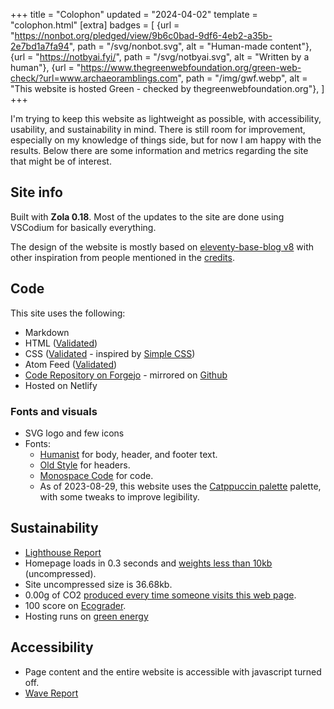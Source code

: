 +++
title = "Colophon"
updated = "2024-04-02"
template = "colophon.html"
[extra]
badges = [
  {url = "https://nonbot.org/pledged/view/9b6c0bad-9df6-4eb2-a35b-2e7bd1a7fa94", path = "/svg/nonbot.svg", alt = "Human-made content"},
  {url = "https://notbyai.fyi/", path = "/svg/notbyai.svg", alt = "Written by a human"},
  {url = "https://www.thegreenwebfoundation.org/green-web-check/?url=www.archaeoramblings.com", path = "/img/gwf.webp", alt = "This website is hosted Green - checked by thegreenwebfoundation.org"},
  ]
+++


I'm trying to keep this website as lightweight as possible, with accessibility, usability, and sustainability in mind. There is still room for improvement, especially on my knowledge of things side, but for now I am happy with the results. Below there are some information and metrics regarding the site that might be of interest.

## Site info

Built with **Zola 0.18**. Most of the updates to the site are done using VSCodium for basically everything.

The design of the website is mostly based on [eleventy-base-blog v8](https://github.com/11ty/eleventy-base-blog) with other inspiration from people mentioned in the [credits](/credits/).

## Code

This site uses the following:
- Markdown
- HTML ([Validated](https://validator.w3.org/nu/?doc=https://www.archaeoramblings.com/))
- CSS ([Validated](http://jigsaw.w3.org/css-validator/validator?lang=en&profile=css3svg&uri=https%3A%2F%2Fwww.archaeoramblings.com&usermedium=all&vextwarning=&warning=1) - inspired by [Simple CSS](https://simplecss.org/))
- Atom Feed ([Validated](https://validator.w3.org/feed/check.cgi?url=https%3A%2F%2Fwww.archaeoramblings.com%2Fatom.xml))
- [Code Repository on Forgejo](https://archaeo.cc/forgejo/andreatitolo/personal_blog_zola) - mirrored on [Github](https://github.com/andreatitolo/personal_blog_zola)
- Hosted on Netlify

### Fonts and visuals

- SVG logo and few icons
- Fonts:
  - [Humanist](https://github.com/system-fonts/modern-font-stacks#humanist) for body, header, and footer text.
  - [Old Style](https://github.com/system-fonts/modern-font-stacks#old-style) for headers.
  - [Monospace Code](https://github.com/system-fonts/modern-font-stacks#monospace-code) for code.
  - As of 2023-08-29, this website uses the [Catppuccin palette](https://github.com/catppuccin/palette) palette, with some tweaks to improve legibility.

## Sustainability

- [Lighthouse Report](https://pagespeed.web.dev/analysis/https-www-archaeoramblings-com/r4agmfw2bb?form_factor=desktop)
- Homepage loads in 0.3 seconds and [weights less than 10kb](https://yellowlab.tools/result/gtiterb909) (uncompressed).
- Site uncompressed size is 36.68kb.
- 0.00g of CO2 [produced every time someone visits this web page](https://www.websitecarbon.com/website/archaeoramblings-com/).
- 100 score on [Ecograder](https://ecograder.com/report/kPoVa6oinp0dBtYWMwGqXhP1).
- Hosting runs on [green energy](https://www.thegreenwebfoundation.org/green-web-check/?url=www.archaeoramblings.com)

## Accessibility

- Page content and the entire website is accessible with javascript turned off.
- [Wave Report](https://wave.webaim.org/report#/https://www.archaeoramblings.com/)